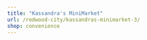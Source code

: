```yaml
---
title: "Kassandra's MiniMarket"
url: /redwood-city/kassandras-minimarket-3/
shop: convenience
---
```

